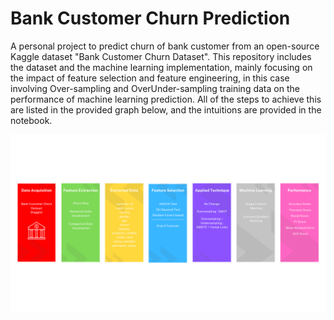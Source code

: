 # Bank Customer Churn Prediction
A personal project to predict churn of bank customer from an open-source Kaggle dataset "Bank Customer Churn Dataset". This repository includes the dataset and the machine learning implementation, mainly focusing on the impact of feature selection and feature engineering, in this case involving Over-sampling and OverUnder-sampling training data on the performance of machine learning prediction. All of the steps to achieve this are listed in the provided graph below, and the intuitions are provided in the notebook.

![alt text](table.png)

